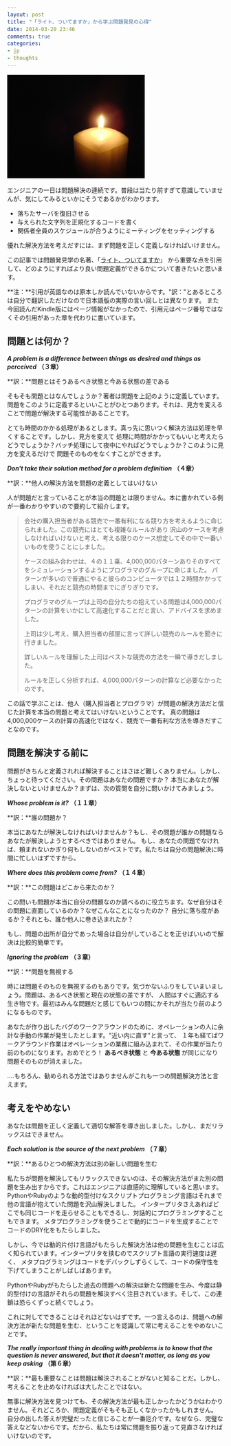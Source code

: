 ```yaml
---
layout: post
title: "「ライト、ついてますか」から学ぶ問題発見の心得"
date: 2014-03-20 23:46
comments: true
categories:
- jp
- thoughts
---
```


![Lights on?](/images/lighton.jpg)

エンジニアの一日は問題解決の連続です。普段は当たり前すぎて意識していませんが、気にしてみるといかにそうであるかがわかります。

 - 落ちたサーバを復旧させる
 - 与えられた文字列を正規化するコードを書く
 - 関係者全員のスケジュールが合うようにミーティングをセッティングする

優れた解決方法を考えだすには、まず問題を正しく定義しなければいけません。

この記事では問題発見学の名著、「[ライト、ついてますか]("http://www.amazon.co.jp/%E3%83%A9%E3%82%A4%E3%83%88%E3%80%81%E3%81%A4%E3%81%84%E3%81%A6%E3%81%BE%E3%81%99%E3%81%8B%E2%80%95%E5%95%8F%E9%A1%8C%E7%99%BA%E8%A6%8B%E3%81%AE%E4%BA%BA%E9%96%93%E5%AD%A6-%E3%83%89%E3%83%8A%E3%83%AB%E3%83%89%E3%83%BBC%E3%83%BB%E3%82%B4%E3%83%BC%E3%82%B9/dp/4320023684")」 から重要な点を引用して、どのようにすればより良い問題定義ができるかについて書きたいと思います。

**注：**引用が英語なのは原本しか読んでいないからです。"訳："とあるところは自分で翻訳しただけなので日本語版の実際の言い回しとは異なります。
また今回読んだKindle版にはページ情報がなかったので、引用元はページ番号ではなくその引用があった章を代わりに書いています。

## 問題とは何か？
***A problem is a difference between things as desired and things as perceived*** **（３章）**

**訳：**問題とはそうあるべき状態と今ある状態の差である

そもそも問題とはなんでしょうか？著者は問題を上記のように定義しています。
問題をこのように定義するといいことがひとつあります。それは、見方を変えることで問題が解決する可能性があることです。

とても時間のかかる処理があるとします。真っ先に思いつく解決方法は処理を早くすることです。しかし、見方を変えて
処理に時間がかかってもいいと考えたらどうでしょうか？バッチ処理にして夜中にやればどうでしょうか？このように見方を変えるだけで
問題そのものをなくすことができます。

***Don't take their solution method for a problem definition*** **（４章）**

**訳：**他人の解決方法を問題の定義としてはいけない

人が問題だと言っていることが本当の問題とは限りません。本に書かれている例が一番わかりやすいので要約して紹介します。


> 会社の購入担当者がある競売で一番有利になる競り方を考えるように命じられました。この競売にはとても複雑なルールがあり
> 沢山のケースを考慮しなければいけないと考え、考える限りのケース想定してその中で一番いいものを使うことにしました。
>
> ケースの組み合わせは、４の１１乗、4,000,000パターンありそのすべてをシミュレーションするようにプログラマのグループに命じました。
> パターンが多いので普通にやると彼らのコンピュータでは１２時間かかってしまい、それだと競売の時間までにぎりぎりです。
>
> プログラマのグループは上司の自分たちの抱えている問題は4,000,000パターンの計算をいかにして高速化することだと言い、アドバイスを求めました。
>
> 上司は少し考え、購入担当者の部屋に言って詳しい競売のルールを聞きに行きました。
>
> 詳しいルールを理解した上司はベストな競売の方法を一瞬で導きだしました。
>
> ルールを正しく分析すれば、4,000,000パターンの計算など必要なかったのです。

この話で学ぶことは、他人（購入担当者とプログラマ）が問題の解決方法だと信じた計算を本当の問題と考えてはいけないということです。
真の問題は4,000,000ケースの計算の高速化ではなく、競売で一番有利な方法を導きだすことなのです。

## 問題を解決する前に
問題がきちんと定義されれば解決することはさほど難しくありません。しかし、ちょっと待ってください。その問題はあなたの問題ですか？
本当にあなたが解決しないといけませんか？まずは、次の質問を自分に問いかけてみましょう。

***Whose problem is it?*** **（１１章）**

**訳：**誰の問題か？

本当にあなたが解決しなければいけませんか？もし、その問題が誰かの問題ならあなたが解決しようとするべきではありません。
もし、あなたの問題でなければ、頼まれないかぎり何もしないのがベストです。私たちは自分の問題解決に時間に忙しいはずですから。

***Where does this problem come from?*** **（１４章）**

**訳：**この問題はどこから来たのか？

この問いも問題が本当に自分の問題なのか調べるのに役立ちます。なぜ自分はその問題に直面しているのか？なぜこんなことになったのか？
自分に落ち度があるか？それとも、誰か他人に巻き込まれたか？

もし、問題の出所が自分であった場合は自分がしていることを正せばいいので解決は比較的簡単です。

***Ignoring the problem*** **（３章）**

**訳：**問題を無視する

時には問題そのものを無視するのもありです。気づかないふりをしていまいましょう。問題は、あるべき状態と現在の状態の差ですが、
人間はすぐに適応する生き物です。最初はみんな問題だと感じてもいつの間にかそれが当たり前のようになるものです。

あなたが作り出したバグのワークアラウンドのために、オペレーションの人に余計な手動の作業が発生したとします。"近い内に直す"と言って、
１年も経てばワークアラウンド作業はオペレーションの業務に組み込まれて、その作業が当たり前のものになります。おめでとう！ **あるべき状態** と **今ある状態** が同じになり問題そのものが消えました。

....もちろん、勧められる方法ではありませんがこれも一つの問題解決方法と言えます。

## 考えをやめない
あなたは問題を正しく定義して適切な解答を導き出しました。しかし、まだリラックスはできません。

***Each solution is the source of the next problem*** **（７章）**

**訳：**あるひとつの解決方法は別の新しい問題を生む

私たちが問題を解決してもリラックスできないのは、その解決方法がまた別の問題を生み出すからです。これはエンジニアは直感的に理解していると思います。
PythonやRubyのような動的型付けなスクリプトプログラミング言語はそれまで他の言語が抱えていた問題を沢山解決しました。
インタープリタさえあればどこでも同じコードを走らせることもできるし、対話的にプログラミングすることもできます。
メタプログラミングを使うことで動的にコードを生成することでコードのDRY化をもたらしました。

しかし、今では動的片付け言語がもたらした解決方法は他の問題を生むことは広く知られています。インタープリタを挟むのでスクリプト言語の実行速度は遅く、
メタプログラミングはコードをデバックしずらくして、コードの保守性を下げてしまうことがしばしばあります。

PythonやRubyがもたらした過去の問題への解決は新たな問題を生み、今度は静的型付けの言語がそれらの問題を解決すべく注目されています。そして、この連鎖は恐らくずっと続くでしょう。

これに対してできることはそれほどないはずです。一つ言えるのは、問題への解決方法が新たな問題を生む、ということを認識して常に考えることをやめないことです。

***The really important thing in dealing with problems is to know that the question is never answered, but that it doesn't matter, as long as you keep asking*** **（第６章）**

**訳：**最も重要なことは問題は解決されることがないと知ることだ。しかし、考えることを止めなければは大したことではない。

無事に解決方法を見つけても、その解決方法が最も正しかったかどうかはわかりません。それどころか、問題定義がそもそも正しくなかったかもしれません。
自分の出した答えが完璧だったと信じることが一番厄介です。なぜなら、完璧な答えなどないからです。だから、私たちは常に問題を振り返って見直さなければいけないのです。

